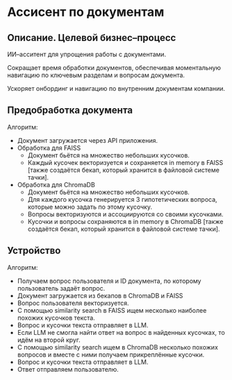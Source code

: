 # Ассисент по документам

## Описание. Целевой бизнес–процесс

ИИ–асситент для упрощения работы с документами. 

Сокращает время обработки документов, обеспечивая моментальную навигацию по ключевым разделам и вопросам документа. 

Ускоряет онбординг и навигацию по внутренним документам компании.

## Предобработка документа

Алгоритм:

- Документ загружается через API приложения.
- Обработка для FAISS
    - Документ бьётся на множество небольших кусочков.
    - Каждый кусочек векторизуется и сохраняется in memory в FAISS [также создаётся бекап, который хранится в файловой системе тачки].
- Обработка для ChromaDB
    - Документ бьётся на множество небольших кусочков.
    - Для каждого кусочка генерируется 3 гипотетических вопроса, которые можно задать по этому кусочку.
    - Вопросы векторизуются и ассоциируются со своими кусочками.
    - Кусочки и вопросы сохраняются в in memory в ChromaDB [также создаётся бекап, который хранится в файловой системе тачки].

## Устройство

Алгоритм:

- Получаем вопрос пользователя и ID документа, по которому пользователь задаёт вопрос.
- Документ загружается из бекапов в ChromaDB и FAISS
- Вопрос пользователя векторизуется.
- С помощью similarity search в FAISS ищем несколько наиболее похожих кусочков текста.
- Вопрос и кусочки текста отправляет в LLM.
- Если LLM не смогла найти ответ на вопрос в найденных кусочках, то идём на второй круг.
- С помощью similarity search ищем в ChromaDB несколько похожих вопросов и вместе с ними получаем прикреплённые кусочки.
- Вопрос и кусочки текста отправляет в LLM.
- Ответ отправляем пользователю.

